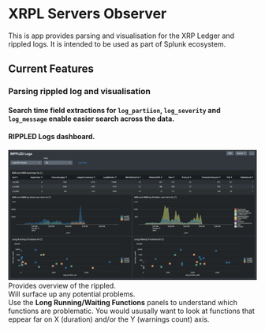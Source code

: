 # XRPL Servers Observer
This is app provides parsing and visualisation for the XRP Ledger and rippled logs. 
It is intended to be used as part of Splunk ecosystem.

## Current Features
### Parsing rippled log and visualisation
#### Search time field extractions for `log_partiion`, `log_severity` and `log_message` enable easier search across the data. 

#### RIPPLED Logs dashboard.  
![screenshot](static/rippled_logs_dashboard.png)
Provides overview of the rippled.  
Will surface up any potential problems.  
Use the **Long Running/Waiting Functions** panels to understand which functions are problematic. You would ususally want to look at functions that eppear far on X (duration) and/or the Y (warnings count) axis.

